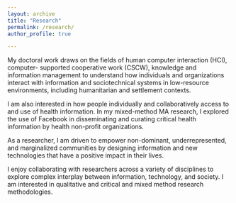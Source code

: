 ```yaml
---
layout: archive
title: "Research"
permalink: /research/
author_profile: true

---
```

My doctoral work draws on the fields of human computer interaction (HCI), computer- supported cooperative work (CSCW), knowledge and information management to
understand how individuals and organizations interact with information and sociotechnical systems in low-resource environments, including humanitarian and settlement contexts.

I am also interested in how people individually and collaboratively access to and use of health information. In my mixed-method MA research, I explored the use of Facebook in disseminating and curating critical health information by health non-profit organizations.

As a researcher, I am driven to empower non-dominant, underrepresented, and marginalized communities by designing information and new technologies that have a positive impact in their lives.

I enjoy collaborating with researchers across a variety of disciplines to explore complex interplay between information, technology, and society. I am interested in qualitative and critical and mixed method research methodologies.
